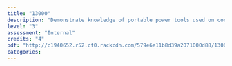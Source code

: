 ```yaml
---
title: "13000"
description: "Demonstrate knowledge of portable power tools used on construction sites"
level: "3"
assessment: "Internal"
credits: "4"
pdf: "http://c1940652.r52.cf0.rackcdn.com/579e6e11b8d39a2071000d88/13000.pdf"
categories:
---
```

